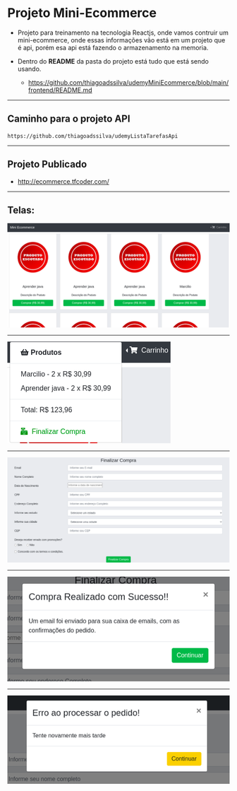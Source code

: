 # Projeto Mini-Ecommerce
* Projeto para treinamento na tecnologia Reactjs, onde vamos contruir um mini-ecommerce, onde essas informações vão está em um projeto que é api, porém esa api está fazendo o armazenamento na memoria.

* Dentro do <b>README</b> da pasta do projeto está tudo que está sendo usando.
   * https://github.com/thiagoadssilva/udemyMiniEcommerce/blob/main/frontend/README.md

<hr>   

## Caminho para o projeto API
    https://github.com/thiagoadssilva/udemyListaTarefasApi

<hr>

## Projeto Publicado
- http://ecommerce.tfcoder.com/

<hr/>

## <b>Telas:</b> 

![Tela Principal](image/1.png)

<hr>

![Tela Principal](image/2.png)

<hr>

![Tela Principal](image/3.png)

<hr>

![Tela Principal](image/4.png)

<hr>

![Tela Principal](image/5.png)

